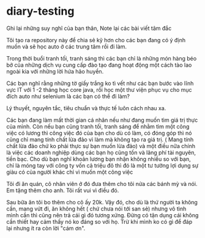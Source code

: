 # diary-testing
Ghi lại những suy nghĩ của bạn thân, Note lại các bài viết tâm đắc

Tôi tạo ra repository này để chia sẻ kỹ hơn cho các bạn đang có ý định muốn và sẽ học auto ở các trung tâm rồi đi làm. 

Trong thời buổi tranh tối, tranh sáng thì các bạn chỉ là những món hàng béo bở của những dịch vụ cung cấp đào tạo đang hoạt động một cách tào lao ngoài kia với những lời hứa hão huyền. 

Các bạn nghĩ rằng những tờ giấy trắng ko tì vết như các bạn bước vào lĩnh vực IT với 1 -2 tháng học core java, rồi học một thư viện phục vụ cho mục đích auto như selenium là các bạn có thể đi làm? 

Lý thuyết, nguyên tắc, tiêu chuẩn và thực tế luôn cách nhau xa.

Các bạn đang làm mất thời gian cá nhân nếu như đang muốn tìm giá trị thực của mình. Còn nếu bạn cũng tranh tối, tranh sáng để nhằm tìm một công việc có lương thì công việc đó của bạn cho dù có làm, có đóng góp thì nó cũng chỉ mang tính chất lừa đảo vì làm mà không tạo ra giá trị. ( Mang tính chất lừa đảo chứ ko phải thực sự bạn muốn lừa đảo) và một điều nữa chính là việc các doanh nghiệp dùng các bạn họ cũng tốn và lãng phí tài nguyên, tiền bạc. Cho dù bạn nghĩ khoản lương bạn nhận không nhiều so với bạn, chỉ là móng tay với công ty vốn cả triệu đô thì đó là một tư tưởng lợi dụng sự giàu có của người khác chỉ vì muốn một công việc

Tôi đi ăn quán, cô nhân viên ở đó đưa thêm cho tôi nửa các bánh mỳ và nói. Em tặng thêm cho anh. Tôi rất vui vì điều đó. 

Sau bữa ăn tôi bo thêm cho cô ấy 20k. Vậy đó, cho dù là thứ người ta không cần, mang vứt đi, ăn không hết ( chứ chưa nói tới san sẻ) nhưng vô tình mình cần thì cũng nên trả cái gì đó tương xứng. Đừng có tận dụng cái không cần thiết hay cảm thấy nó ko đáng so với họ. Trừ khi mình ko có gì để đáp lại nhưng ít ra còn lời "cám ơn".


